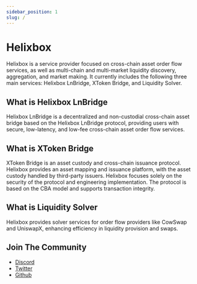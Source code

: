 ```yaml
---
sidebar_position: 1
slug: /
---
```


# Helixbox

Helixbox is a service provider focused on cross-chain asset order flow services, as well as multi-chain and multi-market liquidity discovery, aggregation, and market making. It currently includes the following three main services: Helixbox LnBridge, XToken Bridge, and Liquidity Solver.

## What is Helixbox LnBridge

Helixbox LnBridge is a decentralized and non-custodial cross-chain asset bridge based on the Helixbox LnBridge protocol, providing users with secure, low-latency, and low-fee cross-chain asset order flow services.

## What is XToken Bridge

XToken Bridge is an asset custody and cross-chain issuance protocol. Helixbox provides an asset mapping and issuance platform, with the asset custody handled by third-party issuers. Helixbox focuses solely on the security of the protocol and engineering implementation. The protocol is based on the CBA model and supports transaction integrity.

## What is Liquidity Solver

Helixbox provides solver services for order flow providers like CowSwap and UniswapX, enhancing efficiency in liquidity provision and swaps.

## Join The Community

- [Discord](https://discord.gg/6XyyNGugdE)
- [Twitter](https://twitter.com/helixofficialx)
- [Github](https://github.com/helix-bridge)

